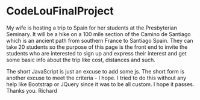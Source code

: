 # CodeLouFinalProject
My wife is hosting a trip to Spain for her students at the Presbyterian Seminary.  It will be a hike on a 100 mile section of the Camino de Santiago which 
is an ancient path from southern France to Santiago Spain.  They can take 20 students so the purpose of this page is the front end to invite the students who are interested
to sign up and express their interest and get some basic info about the trip like cost, distances and such. 

The short JavaScript is just an excuse to add some js.  The short form is another excuse to meet the criteria - I hope.  I tried to do this without any help like Bootstrap or JQuery
since it was to be all custom.  I hope it passes. Thanks you.  Richard
